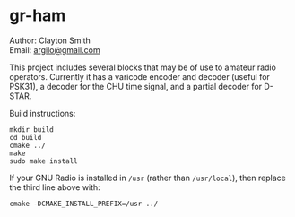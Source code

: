 gr-ham
======

Author: Clayton Smith  
Email: <argilo@gmail.com>

This project includes several blocks that may be of use to amateur radio
operators. Currently it has a varicode encoder and decoder (useful for PSK31),
a decoder for the CHU time signal, and a partial decoder for D-STAR.

Build instructions:

    mkdir build
    cd build
    cmake ../
    make
    sudo make install

If your GNU Radio is installed in `/usr` (rather than `/usr/local`), then
replace the third line above with:

    cmake -DCMAKE_INSTALL_PREFIX=/usr ../

